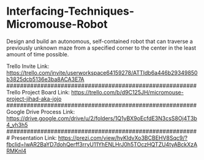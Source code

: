 # Interfacing-Techniques-Micromouse-Robot
Design and build an autonomous, self-contained robot that can traverse a previously unknown maze from a specified corner to the center in the least amount of time possible.

Trello Invite Link:
https://trello.com/invite/userworkspace64159278/ATTIdb6a446b29349850b3825dcb5136e3ba8ACA3E7A
########################################################
Trello Project Board Link:
https://trello.com/b/d9C125JH/micromouse-project-jihad-aka-jojo
########################################################
Google Drive Process Link:
https://drive.google.com/drive/u/2/folders/1Q1yBX9oEcfdE3N3csS8Oj4T3b4_vh3h5
#########################################################
Presentation Link:
https://prezi.com/view/hyKIdvXo3BCBEHV8Sqc9/?fbclid=IwAR2BaYD7dohQerff3rryU11YhENLHrJ0h5TOczHQTZU4tyABckXzARMKnl4


